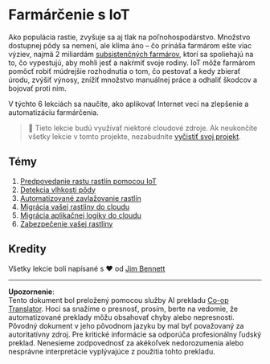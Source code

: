 <!--
CO_OP_TRANSLATOR_METADATA:
{
  "original_hash": "428bda82d9e6016ecea7c797564bf081",
  "translation_date": "2025-08-28T10:53:57+00:00",
  "source_file": "2-farm/README.md",
  "language_code": "sk"
}
-->
# Farmárčenie s IoT

Ako populácia rastie, zvyšuje sa aj tlak na poľnohospodárstvo. Množstvo dostupnej pôdy sa nemení, ale klíma áno – čo prináša farmárom ešte viac výziev, najmä 2 miliardám [subsistenčných farmárov](https://wikipedia.org/wiki/Subsistence_agriculture), ktorí sa spoliehajú na to, čo vypestujú, aby mohli jesť a nakŕmiť svoje rodiny. IoT môže farmárom pomôcť robiť múdrejšie rozhodnutia o tom, čo pestovať a kedy zbierať úrodu, zvýšiť výnosy, znížiť množstvo manuálnej práce a odhaliť škodcov a bojovať proti nim.

V týchto 6 lekciách sa naučíte, ako aplikovať Internet vecí na zlepšenie a automatizáciu farmárčenia.

> 💁 Tieto lekcie budú využívať niektoré cloudové zdroje. Ak neukončíte všetky lekcie v tomto projekte, nezabudnite [vyčistiť svoj projekt](../clean-up.md).

## Témy

1. [Predpovedanie rastu rastlín pomocou IoT](lessons/1-predict-plant-growth/README.md)
1. [Detekcia vlhkosti pôdy](lessons/2-detect-soil-moisture/README.md)
1. [Automatizované zavlažovanie rastlín](lessons/3-automated-plant-watering/README.md)
1. [Migrácia vašej rastliny do cloudu](lessons/4-migrate-your-plant-to-the-cloud/README.md)
1. [Migrácia aplikačnej logiky do cloudu](lessons/5-migrate-application-to-the-cloud/README.md)
1. [Zabezpečenie vašej rastliny](lessons/6-keep-your-plant-secure/README.md)

## Kredity

Všetky lekcie boli napísané s ♥️ od [Jim Bennett](https://GitHub.com/JimBobBennett)

---

**Upozornenie**:  
Tento dokument bol preložený pomocou služby AI prekladu [Co-op Translator](https://github.com/Azure/co-op-translator). Hoci sa snažíme o presnosť, prosím, berte na vedomie, že automatizované preklady môžu obsahovať chyby alebo nepresnosti. Pôvodný dokument v jeho pôvodnom jazyku by mal byť považovaný za autoritatívny zdroj. Pre kritické informácie sa odporúča profesionálny ľudský preklad. Nenesieme zodpovednosť za akékoľvek nedorozumenia alebo nesprávne interpretácie vyplývajúce z použitia tohto prekladu.